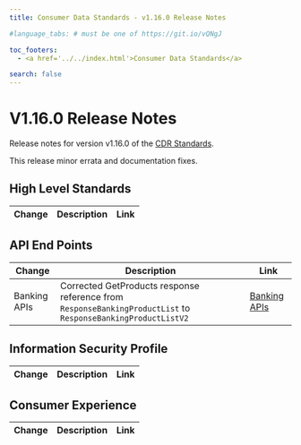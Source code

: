 ```yaml
---
title: Consumer Data Standards - v1.16.0 Release Notes

#language_tabs: # must be one of https://git.io/vQNgJ

toc_footers:
  - <a href='../../index.html'>Consumer Data Standards</a>

search: false
---
```


# V1.16.0 Release Notes
Release notes for version v1.16.0 of the [CDR Standards](../../index.html).

This release minor errata and documentation fixes.

## High Level Standards

|Change|Description|Link|
|------|-----------|----|

## API End Points

|Change|Description|Link|
|------|-----------|----|
| Banking APIs | Corrected GetProducts response reference from `ResponseBankingProductList` to `ResponseBankingProductListV2` | [Banking APIs](../../#banking-apis)|

## Information Security Profile

|Change|Description|Link|
|------|-----------|----|

## Consumer Experience

|Change|Description|Link|
|------|-----------|----|
